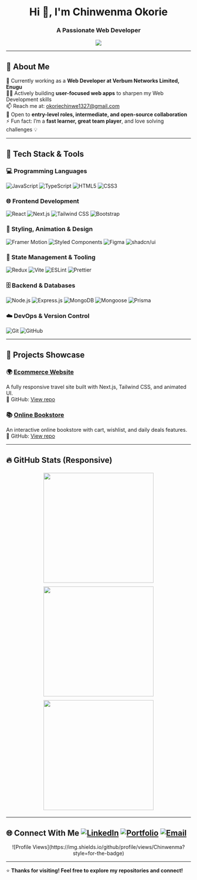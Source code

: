 <h1 align="center">Hi 👋, I'm Chinwenma Okorie</h1>
<h3 align="center">A Passionate Web Developer</h3>

<p align="center">
  <a href="https://github.com/Chinwenma">
    <img src="https://readme-typing-svg.herokuapp.com?font=Fira+Code&size=22&pause=1000&color=00BFFF&center=true&vCenter=true&width=440&height=45&lines=Frontend+Developer;User+Interface+Designer;Web+Developer">
  </a>
</p>

---

## 🚀 About Me
💼 Currently working as a **Web Developer at Verbum Networks Limited, Enugu**  
👨‍💻 Actively building **user-focused web apps** to sharpen my Web Development skills  
📫 Reach me at: [okoriechinwe1327@gmail.com](mailto:okoriechinwe1327@gmail.com)  
👀 Open to **entry-level roles, intermediate, and open-source collaboration**  
⚡ Fun fact: I’m a **fast learner, great team player**, and love solving challenges 💡  

---

## 🌟 Tech Stack & Tools

### 💻 Programming Languages
![JavaScript](https://img.shields.io/badge/JavaScript-F7DF1E?style=for-the-badge&logo=javascript&logoColor=black)
![TypeScript](https://img.shields.io/badge/TypeScript-007ACC?style=for-the-badge&logo=typescript&logoColor=white)
![HTML5](https://img.shields.io/badge/HTML5-E34F26?style=for-the-badge&logo=html5&logoColor=white)
![CSS3](https://img.shields.io/badge/CSS3-1572B6?style=for-the-badge&logo=css3&logoColor=white)

### 🌐 Frontend Development
![React](https://img.shields.io/badge/React-61DAFB?style=for-the-badge&logo=react&logoColor=black)
![Next.js](https://img.shields.io/badge/Next.js-000000?style=for-the-badge&logo=nextdotjs&logoColor=white)
![Tailwind CSS](https://img.shields.io/badge/TailwindCSS-06B6D4?style=for-the-badge&logo=tailwindcss&logoColor=white)
![Bootstrap](https://img.shields.io/badge/Bootstrap-7952B3?style=for-the-badge&logo=bootstrap&logoColor=white)

### 🎨 Styling, Animation & Design
![Framer Motion](https://img.shields.io/badge/Framer--Motion-EF476F?style=for-the-badge&logo=framer&logoColor=white)
![Styled Components](https://img.shields.io/badge/Styled--Components-DB7093?style=for-the-badge&logo=styled-components&logoColor=white)
![Figma](https://img.shields.io/badge/Figma-F24E1E?style=for-the-badge&logo=figma&logoColor=white)
![shadcn/ui](https://img.shields.io/badge/shadcn--ui-10B981?style=for-the-badge&logo=tailwindcss&logoColor=white)

### 🧠 State Management & Tooling
![Redux](https://img.shields.io/badge/Redux-764ABC?style=for-the-badge&logo=redux&logoColor=white)
![Vite](https://img.shields.io/badge/Vite-646CFF?style=for-the-badge&logo=vite&logoColor=white)
![ESLint](https://img.shields.io/badge/ESLint-4B32C3?style=for-the-badge&logo=eslint&logoColor=white)
![Prettier](https://img.shields.io/badge/Prettier-F7B93E?style=for-the-badge&logo=prettier&logoColor=black)

### 🗄️ Backend & Databases
![Node.js](https://img.shields.io/badge/Node.js-339933?style=for-the-badge&logo=node.js&logoColor=white)
![Express.js](https://img.shields.io/badge/Express.js-000000?style=for-the-badge&logo=express&logoColor=white)
![MongoDB](https://img.shields.io/badge/MongoDB-4EA94B?style=for-the-badge&logo=mongodb&logoColor=white)
![Mongoose](https://img.shields.io/badge/Mongoose-880000?style=for-the-badge&logo=mongoose&logoColor=white)
![Prisma](https://img.shields.io/badge/Prisma-0C344B?style=for-the-badge&logo=prisma&logoColor=white)

### ☁️ DevOps & Version Control
![Git](https://img.shields.io/badge/Git-F05032?style=for-the-badge&logo=git&logoColor=white)
![GitHub](https://img.shields.io/badge/GitHub-181717?style=for-the-badge&logo=github&logoColor=white)

---

## 🧩 Projects Showcase

### 🌍 [Ecommerce Website](https://your-travel-app.vercel.app)  
A fully responsive travel site built with Next.js, Tailwind CSS, and animated UI.  
🔗 GitHub: [View repo](https://github.com/Chinwenma/travel-app)

### 📚 [Online Bookstore](https://your-bookstore.vercel.app)  
An interactive online bookstore with cart, wishlist, and daily deals features.  
🔗 GitHub: [View repo](https://github.com/Chinwenma/bookstore)

---

## 🔥 GitHub Stats (Responsive)  

<p align="center">
  <img src="https://github-readme-stats.vercel.app/api?username=Chinwenma&show_icons=true&theme=tokyonight&include_all_commits=true&hide=prs,issues" width="300px" style="margin:5px"/>
  <img src="https://github-readme-streak-stats.herokuapp.com/?user=Chinwenma&theme=tokyonight" width="300px" style="margin:5px"/>
  <img src="https://github-readme-stats.vercel.app/api/top-langs/?username=Chinwenma&layout=compact&theme=tokyonight&hide=jupyter%20notebook" width="300px" style="margin:5px"/>
</p>

---

## 🌐 Connect With Me [![LinkedIn](https://img.shields.io/badge/LinkedIn-0077B5.svg?style=for-the-badge&logo=linkedin&logoColor=white)](https://www.linkedin.com/in/chinwenma-okorie-5414511a6/) [![Portfolio](https://img.shields.io/badge/Portfolio-FF5722.svg?style=for-the-badge&logo=web&logoColor=white)](https://de-tech-matrix.vercel.app/) [![Email](https://img.shields.io/badge/Gmail-D14836.svg?style=for-the-badge&logo=gmail&logoColor=white)](mailto:okoriechinwe1327@gmail.com)

<p align="center">
  <!-- Visitor Count Badge -->
![Profile Views](https://img.shields.io/github/profile/views/Chinwenma?style=for-the-badge)
</p>

---

⭐ **Thanks for visiting! Feel free to explore my repositories and connect!**
